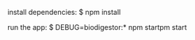 install dependencies:
    $ npm install

  run the app:
    $ DEBUG=biodigestor:* npm startpm start
